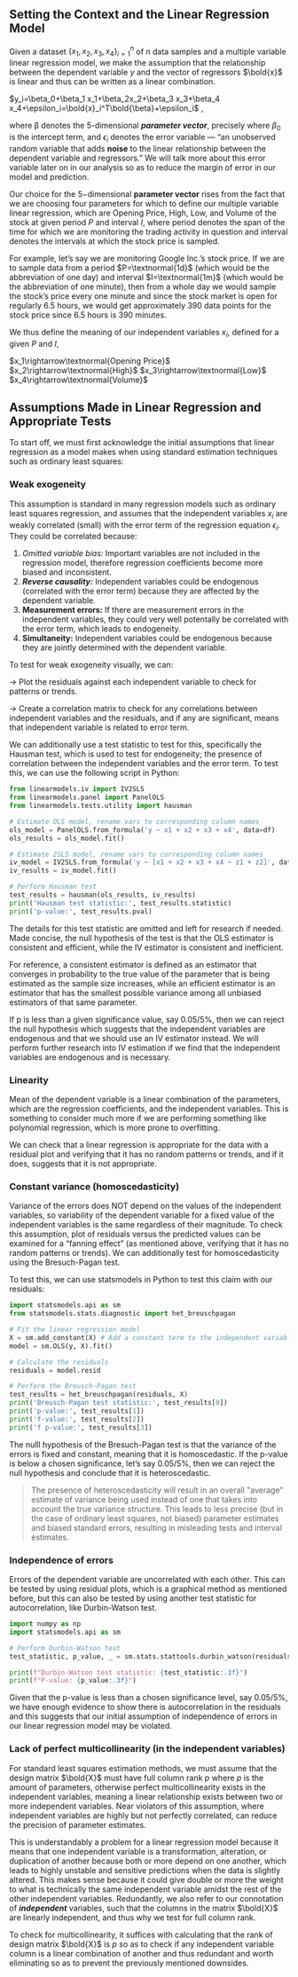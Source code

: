 ## Setting the Context and the Linear Regression Model

Given a dataset $\{x_1,x_2,x_3,x_4\}_{i=1}^{n}$ of $n$ data samples and a multiple variable linear regression model, we make the assumption that the relationship between the dependent variable $y$ and the vector of regressors $\bold{x}$ is linear and thus can be written as a linear combination.

$y_i=\beta_0+\beta_1 x_1+\beta_2x_2+\beta_3 x_3+\beta_4 x_4+\epsilon_i=\bold{x}_i^T\bold{\beta}+\epsilon_i$ ,

where $\mathcal{\beta}$ denotes the $5$-dimensional *****************parameter vector*****************, precisely where $\beta_0$ is the intercept term, and $\epsilon_i$ denotes the error variable — “an unobserved random variable that adds ******noise****** to the linear relationship between the dependent variable and regressors.” We will talk more about this error variable later on in our analysis so as to reduce the margin of error in our model and prediction.

Our choice for the $5-$dimensional ****************parameter vector**************** rises from the fact that we are choosing four parameters for which to define our multiple variable linear regression, which are Opening Price, High, Low, and Volume of the stock at given period $P$ and interval $I$, where period denotes the span of the time for which we are monitoring the trading activity in question and interval denotes the intervals at which the stock price is sampled.

For example, let’s say we are monitoring Google Inc.’s stock price. If we are to sample data from a period $P=\textnormal{1d}$ (which would be the abbreviation of one day) and interval $I=\textnormal{1m}$ (which would be the abbreviation of one minute), then from a whole day we would sample the stock’s price every one minute and since the stock market is open for regularly 6.5 hours, we would get approximately 390 data points for the stock price since 6.5 hours is 390 minutes.

We thus define the meaning of our independent variables $x_i$, defined for a given $P$ and $I$, 

$x_1\rightarrow\textnormal{Opening Price}$
$x_2\rightarrow\textnormal{High}$
$x_3\rightarrow\textnormal{Low}$
$x_4\rightarrow\textnormal{Volume}$

## Assumptions Made in Linear Regression and Appropriate Tests

To start off, we must first acknowledge the initial assumptions that linear regression as a model makes when using standard estimation techniques such as ordinary least squares:

### **********************************Weak exogeneity**********************************

This assumption is standard in many regression models such as ordinary least squares regression, and assumes that the independent variables $x_i$ are weakly correlated (small) with the error term of the regression equation $\epsilon_i$. They could be correlated because:

1. *Omitted variable bias:* Important variables are not included in the regression model, therefore regression coefficients become more biased and inconsistent.
2. *********Reverse causality:********* Independent variables could be endogenous (correlated with the error term) because they are affected by the dependent variable. 
3. ********************Measurement errors:******************** If there are measurement errors in the independent variables, they could very well potentally be correlated with the error term, which leads to endogeneity.
4. ****Simultaneity:**** Independent variables could be endogenous because they are jointly determined with the dependent variable. 

To test for weak exogeneity visually, we can:

→ Plot the residuals against each independent variable to check for patterns or trends.

→ Create a correlation matrix to check for any correlations between independent variables and the residuals, and if any are significant, means that independent variable is related to error term.

We can additionally use a test statistic to test for this, specifically the Hausman test, which is used to test for endogeneity; the presence of correlation between the independent variables and the error term. To test this, we can use the following script in Python:

```python
from linearmodels.iv import IV2SLS
from linearmodels.panel import PanelOLS
from linearmodels.tests.utility import hausman

# Estimate OLS model, rename vars to corresponding column names
ols_model = PanelOLS.from_formula('y ~ x1 + x2 + x3 + x4', data=df)
ols_results = ols_model.fit()

# Estimate 2SLS model, rename vars to corresponding column names
iv_model = IV2SLS.from_formula('y ~ [x1 + x2 + x3 + x4 ~ z1 + z2]', data=df)
iv_results = iv_model.fit()

# Perform Hausman test
test_results = hausman(ols_results, iv_results)
print('Hausman test statistic:', test_results.statistic)
print('p-value:', test_results.pval)
```

The details for this test statistic are omitted and left for research if needed. Made concise, the null hypothesis of the test is that the OLS estimator is consistent and efficient, while the IV estimator is consistent and inefficient. 

For reference, a consistent estimator is defined as an estimator that converges in probability to the true value of the parameter that is being estimated as the sample size increases, while an efficient estimator is an estimator that has the smallest possible variance among all unbiased estimators of that same parameter.

If p is less than a given significance value, say 0.05/5%, then we can reject the null hypothesis which suggests that the independent variables are endogenous and that we should use an IV estimator instead. We will perform further research into IV estimation if we find that the independent variables are endogenous and is necessary.

### Linearity

Mean of the dependent variable is a linear combination of the parameters, which are the regression coefficients, and the independent variables. This is something to consider much more if we are performing something like polynomial regression, which is more prone to overfitting.

We can check that a linear regression is appropriate for the data with a residual plot and verifying that it has no random patterns or trends, and if it does, suggests that it is not appropriate.

### **************************************Constant variance (homoscedasticity)**************************************

Variance of the errors does NOT depend on the values of the independent variables, so variability of the dependent variable for a fixed value of the independent variables is the same regardless of their magnitude. To check this assumption, plot of residuals versus the predicted values can be examined for a “fanning effect” (as mentioned above, verifying that it has no random patterns or trends). We can additionally test for homoscedasticity using the Bresuch-Pagan test.

To test this, we can use statsmodels in Python to test this claim with our residuals:

```python
import statsmodels.api as sm
from statsmodels.stats.diagnostic import het_breuschpagan

# Fit the linear regression model
X = sm.add_constant(X) # Add a constant term to the independent variables
model = sm.OLS(y, X).fit()

# Calculate the residuals
residuals = model.resid

# Perform the Breusch-Pagan test
test_results = het_breuschpagan(residuals, X)
print('Breusch-Pagan test statistic:', test_results[0])
print('p-value:', test_results[1])
print('f-value:', test_results[2])
print('f p-value:', test_results[3])
```

The nulll hypothesis of the Bresuch-Pagan test is that the variance of the errors is fixed and constant, meaning that it is homoscedastic. If the p-value is below a chosen significance, let’s say 0.05/5%, then we can reject the null hypothesis and conclude that it is heteroscedastic.

> The presence of heteroscedasticity will result in an overall "average" estimate of variance being used instead of one that takes into account the true variance structure. This leads to less precise (but in the case of ordinary least squares, not biased) parameter estimates and biased standard errors, resulting in misleading tests and interval estimates.
> 

### ************************************************Independence of errors************************************************

Errors of the dependent variable are uncorrelated with each other. This can be tested by using residual plots, which is a graphical method as mentioned before, but this can also be tested by using another test statistic for autocorrelation, like Durbin-Watson test.

```python
import numpy as np
import statsmodels.api as sm

# Perform Durbin-Watson test
test_statistic, p_value, _ = sm.stats.stattools.durbin_watson(residuals)

print(f"Durbin-Watson test statistic: {test_statistic:.3f}")
print(f"P-value: {p_value:.3f}")
```

Given that the p-value is less than a chosen significance level, say 0.05/5%, we have enough evidence to show there is autocorrelation in the residuals and this suggests that our initial assumption of independence of errors in our linear regression model may be violated. 

### ****************************************************************Lack of perfect multicollinearity (in the independent variables)****************************************************************

For standard least squares estimation methods, we must assume that the design matrix $\bold{X}$ must have full column rank $p$ where $p$ is the amount of parameters, otherwise perfect multicollinearity exists in the independent variables, meaning a linear relationship exists between two or more independent variables. Near violators of this assumption, where independent variables are highly but not perfectly correlated, can reduce the precision of parameter estimates.

This is understandably a problem for a linear regression model because it means that one independent variable is a transformation, alteration, or duplication of another because both or more depend on one another, which leads to highly unstable and sensitive predictions when the data is slightly altered. This makes sense because it could give double or more the weight to what is technically the same independent variable amidst the rest of the other independent variables. Redundantly, we also refer to our connotation of ***********independent*********** variables, such that the columns in the matrix $\bold{X}$ are linearly independent, and thus why we test for full column rank.

To check for multicollinearity, it suffices with calculating that the rank of design matrix $\bold{X}$ is $p$ so as to check if any independent variable column is a linear combination of another and thus redundant and worth eliminating so as to prevent the previously mentioned downsides.

